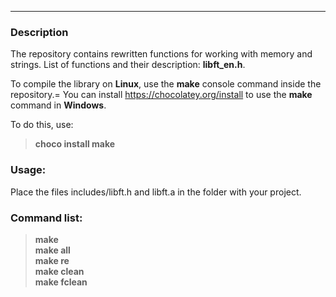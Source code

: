 ***
### Description
The repository contains rewritten functions for working with memory and strings.
List of functions and their description: **libft_en.h**.

To compile the library on **Linux**, use the **make** console command inside the repository.=
You can install https://chocolatey.org/install to use the **make** command in **Windows**.

To do this, use:
> **choco install make**

### Usage:
Place the files includes/libft.h and libft.a in the folder with your project.

### Command list:
> **make**  
> **make all**  
> **make re**  
> **make clean**  
> **make fclean**